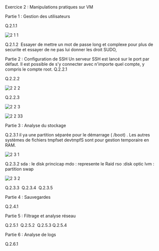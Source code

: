 
Exercice 2 : Manipulations pratiques sur VM 



Partie 1 : Gestion des utilisateurs

Q.2.1.1 



![2 1 1](https://github.com/user-attachments/assets/cae9e259-f488-46c2-95b7-ef5321f9adfb)




Q.2.1.2 
Essayer de mettre un mot de passe long et complexe pour plus de securite et essayer de ne pas lui donner les droit SUDO,

Partie 2 : Configuration de SSH
Un serveur SSH est lancé sur le port par défaut.
Il est possible de s'y connecter avec n'importe quel compte, y compris le compte root.
Q.2.2.1 



Q.2.2.2



![2 2 2](https://github.com/user-attachments/assets/b1faa92a-d504-4eaf-aa8e-c5180c6b23e4)





Q.2.2.3 



![2 2 3](https://github.com/user-attachments/assets/68d03485-fde4-45c2-b4ef-213d1ec02471)




![2 2 33](https://github.com/user-attachments/assets/48005e06-769d-4466-b637-e90ec19b6759)





Partie 3 : Analyse du stockage





Q.2.3.1 
il ya une partition séparée pour le démarrage ( /boot) . Les autres systèmes de fichiers tmpfset devtmpfS sont  pour gestion temporaire en RAM.





![2 3 1](https://github.com/user-attachments/assets/6b45c7ee-ff23-458d-9048-85cb87136eec)



Q.2.3.2 
sda : le disk princicap
mdo : represente le Raid
rso :disk optic
lvm : partition swap


![2 3 2](https://github.com/user-attachments/assets/08b6db92-a68a-4c9a-8ffd-f2c0d50295c4)





Q.2.3.3 
Q.2.3.4 
Q.2.3.5 


Partie 4 : Sauvegardes

Q.2.4.1 




Partie 5 : Filtrage et analyse réseau



Q.2.5.1 
Q.2.5.2 
Q.2.5.3
Q.2.5.4 


Partie 6 : Analyse de logs


Q.2.6.1 
